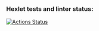 ### Hexlet tests and linter status:
[![Actions Status](https://github.com/yevtea/java-project-71/workflows/hexlet-check/badge.svg)](https://github.com/yevtea/java-project-71/actions)